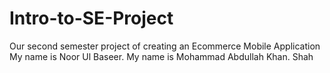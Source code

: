 # Intro-to-SE-Project
Our second semester project of creating an Ecommerce Mobile Application
My name is Noor Ul Baseer.
My name is Mohammad Abdullah Khan.
Shah
